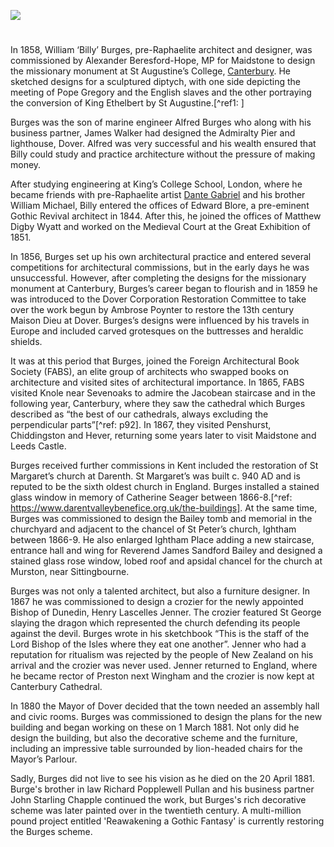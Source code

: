 <a href="https://juncture-digital.org"><img src="https://juncture-digital.org/images/ve-button.png"></a>
<param ve-config title="William Burges (1827-1881)" author="Michelle Crowther" layout="vtl" banner="/images/banners/19c.jpg" description="William Burges designed the interior of Dover's Maison Dieu">

<param ve-entity eid="Q179224" aliases="Dover">
<param ve-entity eid="Q213180" aliases="Maidstone">
<param ve-entity eid="Q29303" aliases="Canterbury">
<param ve-entity eid="Q1227477" aliases="Penshurst">
<param ve-entity eid="Q578209" aliases="Chiddingstone">
<param ve-entity eid="Q954918" aliases="Hever">
<param ve-entity eid="Q2460124" aliases="Leeds">
<param ve-entity eid="Q963988" aliases="Darenth">

#

In 1858, William ‘Billy’ Burges, pre-Raphaelite architect and designer, was commissioned by Alexander Beresford-Hope, MP for Maidstone to design the missionary monument at St Augustine’s College, [Canterbury](/19c/19c-canterbury). He sketched designs for a sculptured diptych, with one side depicting the meeting of Pope Gregory and the English slaves and the other portraying the conversion of King Ethelbert by St Augustine.[^ref1: ]

Burges was the son of marine engineer Alfred Burges who along with his business partner, James Walker had designed the Admiralty Pier and lighthouse, Dover. Alfred was very successful and his wealth ensured that Billy could study and practice architecture without the pressure of making money. 

After studying engineering at King’s College School, London, where he became friends with pre-Raphaelite artist [Dante Gabriel](/19c/19c-rossetti-biography) and his brother William Michael, Billy entered the offices of Edward Blore, a pre-eminent Gothic Revival architect in 1844. After this, he joined the offices of Matthew Digby Wyatt and worked on the Medieval Court at the Great Exhibition of 1851.
<param ve-image url="https://upload.wikimedia.org/wikipedia/commons/b/be/William_Burges_portrait.jpg" label="William Burges" attribution="Henry Van der Weyde (1838-1924), Public domain, via Wikimedia Commons">

In 1856, Burges set up his own architectural practice and entered several competitions for architectural commissions, but in the early days he was unsuccessful. However, after completing the designs for the missionary monument at Canterbury, Burges’s career began to flourish and in 1859 he was introduced to the Dover Corporation Restoration Committee to take over the work begun by Ambrose Poynter to restore the 13th century Maison Dieu at Dover. Burges’s designs were influenced by his travels in Europe and included carved grotesques on the buttresses and heraldic shields.
<param ve-image url="https://upload.wikimedia.org/wikipedia/commons/8/8e/The_Installation_of_Lord_Palmerston_as_Lord_Warden_of_the_Cinque_Ports%2C_the_Banquet_in_the_Townhall_%28Maison_Dieu%29_Dover_-_ILN_1861.jpg" label="The Installation of Lord Palmerston as Lord Warden of the Cinque Ports, Banquet in the Maison Dieu, Dover, 1861">

It was at this period that Burges, joined the Foreign Architectural Book Society (FABS), an elite group of architects who swapped books on architecture and visited sites of architectural importance. In 1865, FABS visited Knole near Sevenoaks to admire the Jacobean staircase and in the following year, Canterbury, where they saw the cathedral which Burges described as “the best of our cathedrals, always excluding the perpendicular parts”[^ref: p92]. In 1867, they visited Penshurst, Chiddingston and Hever, returning some years later to visit Maidstone and Leeds Castle.

Burges received further commissions in Kent included the restoration of St Margaret’s church at Darenth. St Margaret’s was built c. 940 AD and is reputed to be the sixth oldest church in England. Burges installed a stained glass window in memory of Catherine Seager between 1866-8.[^ref: https://www.darentvalleybenefice.org.uk/the-buildings]. At the same time, Burges was commissioned to design the Bailey tomb and memorial in the churchyard and adjacent to the chancel of St Peter’s church, Ightham between 1866-9. He also enlarged Ightham Place adding a new staircase, entrance hall and wing for Reverend James Sandford Bailey and designed a stained glass rose window, lobed roof and apsidal chancel for the church at Murston, near Sittingbourne.
<param ve-image url="https://upload.wikimedia.org/wikipedia/commons/7/7f/Knole%2C_Sevenoaks%2C_Kent_%28interior_view%29.jpg" label="Grand Staircase, Knole, Sevenoaks, 1922" attribution="Nathaniel Lloyd (1867-1933), Public domain, via Wikimedia Commons">

Burges was not only a talented architect, but also a furniture designer. In 1867 he was commissioned to design a crozier for the newly appointed Bishop of Dunedin, Henry Lascelles Jenner. The crozier featured St George slaying the dragon which represented the church defending its people against the devil. Burges wrote in his sketchbook “This is the staff of the Lord Bishop of the Isles where they eat one another”. Jenner who had a reputation for ritualism was rejected by the people of New Zealand on his arrival and the crozier was never used. Jenner returned to England, where he became rector of Preston next Wingham and the crozier is now kept at Canterbury Cathedral.

In 1880 the Mayor of Dover decided that the town needed an assembly hall and civic rooms. Burges was commissioned to design the plans for the new building and began working on these on 1 March 1881. Not only did he design the building, but also the decorative scheme and the furniture, including an impressive table surrounded by lion-headed chairs for the Mayor’s Parlour. 

Sadly, Burges did not live to see his vision as he died on the 20 April 1881. Burge's brother in law Richard Popplewell Pullan and his business partner John Starling Chapple continued the work, but Burges's rich decorative scheme was later painted over in the twentieth century. A multi-million pound project entitled 'Reawakening a Gothic Fantasy' is currently restoring the Burges scheme.
